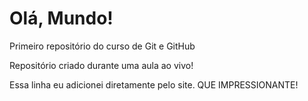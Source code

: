 # Olá, Mundo!
 Primeiro repositório do curso de Git e GitHub

Repositório criado durante uma aula ao vivo!

Essa linha eu adicionei diretamente pelo site. QUE IMPRESSIONANTE!
